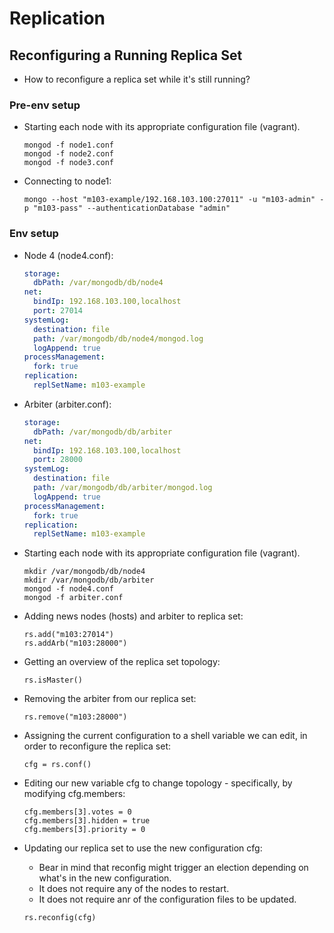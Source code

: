 # Replication

## Reconfiguring a Running Replica Set

- How to reconfigure a replica set while it's still running?

### Pre-env setup

- Starting each node with its appropriate configuration file (vagrant).

  ```shell
  mongod -f node1.conf
  mongod -f node2.conf
  mongod -f node3.conf
  ```
- Connecting to node1:

  ```shell
  mongo --host "m103-example/192.168.103.100:27011" -u "m103-admin" -p "m103-pass" --authenticationDatabase "admin"
  ```

### Env setup

- Node 4 (node4.conf):

  ```YAML
  storage:
    dbPath: /var/mongodb/db/node4
  net:
    bindIp: 192.168.103.100,localhost
    port: 27014
  systemLog:
    destination: file
    path: /var/mongodb/db/node4/mongod.log
    logAppend: true
  processManagement:
    fork: true
  replication:
    replSetName: m103-example
  ```

- Arbiter (arbiter.conf):

  ```YAML
  storage:
    dbPath: /var/mongodb/db/arbiter
  net:
    bindIp: 192.168.103.100,localhost
    port: 28000
  systemLog:
    destination: file
    path: /var/mongodb/db/arbiter/mongod.log
    logAppend: true
  processManagement:
    fork: true
  replication:
    replSetName: m103-example
  ```

- Starting each node with its appropriate configuration file (vagrant).

  ```shell
  mkdir /var/mongodb/db/node4
  mkdir /var/mongodb/db/arbiter
  mongod -f node4.conf
  mongod -f arbiter.conf
  ```

- Adding news nodes (hosts) and arbiter to replica set:

  ```mongoshell
  rs.add("m103:27014")
  rs.addArb("m103:28000")
  ```

- Getting an overview of the replica set topology:

  ```mongoshell
  rs.isMaster()
  ```

- Removing the arbiter from our replica set:

  ```mongoshell
  rs.remove("m103:28000")
  ```

- Assigning the current configuration to a shell variable we can edit, in order to reconfigure the replica set:

  ```mongoshell
  cfg = rs.conf()
  ```

- Editing our new variable cfg to change topology - specifically, by modifying cfg.members:

  ```mongoshell
  cfg.members[3].votes = 0
  cfg.members[3].hidden = true
  cfg.members[3].priority = 0
  ```

- Updating our replica set to use the new configuration cfg:
  - Bear in mind that reconfig might trigger an election depending on what's in the new configuration.
  - It does not require any of the nodes to restart.
  - It does not require anr of the configuration files to be updated.

  ```mongoshell
  rs.reconfig(cfg)
  ```